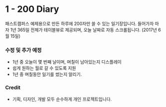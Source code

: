 # 1 - 200 Diary

패스트캠퍼스 예제용으로 만든 하루에 200자만 쓸 수 있는 일기장입니다.
들어가자 마자 1년 365일 전체가 테이블뷰로 제공되며, 오늘 날짜로 자동 스크롤됩니다.
(2017년 6월 15일)

### 수정 및 추가 예정

- 1년 중 오늘이 몇 번째 날이며, 며칠이 남아있는지 디스플레이
- 쉽게 원하는 월로 갈 수 있도록 지원
- 1년 중 며칠동안 일기를 썼는지 알리기.

### Credit

- 기획, 디자인, 개발 모두 순수하게 개인 프로젝트입니다.